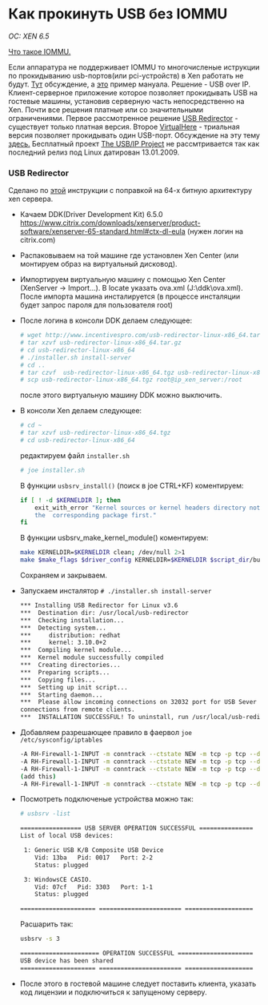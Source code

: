 # Как прокинуть USB без IOMMU
*OC: XEN 6.5*

[Что такое IOMMU.](https://ru.wikipedia.org/wiki/IOMMU)

Если аппаратура не поддерживает IOMMU то многочисленые иструкции по прокидыванию usb-портов(или pci-устройств) в Xen работать не будут. [Тут](https://discussions.citrix.com/topic/378774-xenserver-7-usb-passthrough-on-xen-46/) обсуждение, а [это](https://medium.com/@alexander.bazhenov/%D0%BF%D1%80%D0%BE%D0%B1%D1%80%D0%BE%D1%81-usb-%D1%83%D1%81%D1%82%D1%80%D0%BE%D0%B9%D1%81%D1%82%D0%B2-%D0%B2-xenserver-50a9b4e8a80a#.u2xieyosg) пример мануала.
Решение - USB over IP. Клиент-серверное приложение которое позволяет прокидывать USB на гостевые машины, установив серверную часть непосредственно на Xen.
Почти все решения платные или со значительными ограничениями. 
Первое рассмотренное решение [USB Redirector](http://www.incentivespro.com/index.htm) - существует только платная версия. Второе [VirtualHere](https://virtualhere.com/home) - триальная версия позволяет прокидывать один USB-порт. Обсуждение на эту тему [здесь.](http://blog.vadmin.ru/2010/04/usb.html)
Бесплатный проект [The USB/IP Project](https://sourceforge.net/projects/usbip/) не рассмтривается так как последний релиз под Linux датирован 13.01.2009.

### USB Redirector

Сделано по [этой](https://www.citrix.com/blogs/2012/02/29/usb-over-network-with-xenserver-6/) инструкции с поправкой на 64-х битную архитектуру xen сервера.

* Качаем DDK(Driver Development Kit) 6.5.0 https://www.citrix.com/downloads/xenserver/product-software/xenserver-65-standard.html#ctx-dl-eula (нужен логин на citrix.com)
* Распаковываем на той машине где установлен Xen Center (или монтируем образ на виртуальный дисковод).
* Импортируем виртуальную машину с помощью Xen Center (XenServer -> Import...). В locate указать ova.xml (J:\ddk\ova.xml). После импорта машина инсталируется (в процессе инсталяции будет запрос пароля для пользователя root)
* После логина в консоли DDK делаем следующее:
  ```bash
  # wget http://www.incentivespro.com/usb-redirector-linux-x86_64.tar.gz
  # tar xzvf usb-redirector-linux-x86_64.tar.gz
  # cd usb-redirector-linux-x86_64
  # ./installer.sh install-server
  # cd ..
  # tar czvf  usb-redirector-linux-x86_64.tgz usb-redirector-linux-x86_64 
  # scp usb-redirector-linux-x86_64.tgz root@ip_xen_server:/root
  ```
  после этого виртуальную машину DDK можно выключить.
* В консоли Xen делаем следующее:
  ```bash
  # cd ~
  # tar xzvf usb-redirector-linux-x86_64.tgz
  # cd usb-redirector-linux-x86_64
  ```
  редактируем файл `installer.sh`
  ```bash
  # joe installer.sh
  ```
  В функции `usbsrv_install()` (поиск в joe CTRL+KF) коментируем:
  ```bash
  if [ ! -d $KERNELDIR ]; then
      exit_with_error "Kernel sources or kernel headers directory not found. Please install 
      the  corresponding package first."
  fi
  ```
  В функции usbsrv_make_kernel_module() коментируем:
  ```bash
  make KERNELDIR=$KERNELDIR clean; /dev/null 2>1
  make $make_flags $driver_config KERNELDIR=$KERNELDIR $script_dir/buildlog.txt 2>1
  ```
  Сохраняем и закрываем.
* Запускаем инсталятор `# ./installer.sh install-server`
  ```bash
  *** Installing USB Redirector for Linux v3.6
  ***  Destination dir: /usr/local/usb-redirector
  ***  Checking installation...
  ***  Detecting system...
  ***     distribution: redhat
  ***     kernel: 3.10.0+2
  ***  Compiling kernel module...
  ***  Kernel module successfully compiled
  ***  Creating directories...
  ***  Preparing scripts...
  ***  Copying files...
  ***  Setting up init script...
  ***  Starting daemon...
  ***  Please allow incoming connections on 32032 port for USB Sever to be able to accept  
  connections from remote clients.
  ***  INSTALLATION SUCCESSFUL! To uninstall, run /usr/local/usb-redirector/uninstall.sh
  ```
* Добавляем разрешающее правило в фаервол `joe /etc/sysconfig/iptables`
  
  ```bash
  -A RH-Firewall-1-INPUT -m conntrack --ctstate NEW -m tcp -p tcp --dport 22 -j ACCEPT
  -A RH-Firewall-1-INPUT -m conntrack --ctstate NEW -m tcp -p tcp --dport 80 -j ACCEPT
  -A RH-Firewall-1-INPUT -m conntrack --ctstate NEW -m tcp -p tcp --dport 443 -j ACCEPT
  (add this)
  -A RH-Firewall-1-INPUT -m conntrack --ctstate NEW -m tcp -p tcp --dport 32032 -j ACCEPT
  ```
* Посмотреть подключеные устройства можно так:
  ```bash
  # usbsrv -list 

  ================= USB SERVER OPERATION SUCCESSFUL ===============
  List of local USB devices:

   1: Generic USB K/B Composite USB Device
      Vid: 13ba   Pid: 0017   Port: 2-2
      Status: plugged

   3: WindowsCE CASIO.
      Vid: 07cf   Pid: 3303   Port: 1-1
      Status: plugged

  ===================== ======================= ===================
  ```
  Расшарить так:
  ```bash
  usbsrv -s 3

  ====================== OPERATION SUCCESSFUL =====================
  USB device has been shared
  ===================== ======================= ===================
  ```
* После этого в гостевой машине следует поставить клиента, указать код лицензии и подключиться к запущеному серверу. 